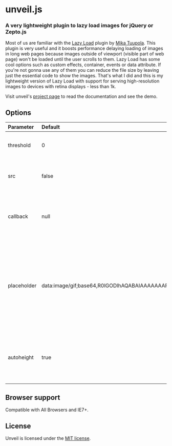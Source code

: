# unveil.js
### A very lightweight plugin to lazy load images for jQuery or Zepto.js


Most of us are familiar with the [Lazy Load](http://www.appelsiini.net/projects/lazyload) plugin by [Mika Tuupola](http://www.appelsiini.net/).
This plugin is very useful and it boosts performance delaying loading of images in long web pages because images outside of viewport (visible part of web page) won't be loaded until the user scrolls to them.
Lazy Load has some cool options such as custom effects, container, events or data attribute. If you're not gonna use any of them you can reduce the file size by leaving just the essential code to show the images.
That's what I did and this is my lightweight version of Lazy Load with support for serving high-resolution images to devices with retina displays - less than 1k.

Visit unveil's [project page](http://luis-almeida.github.com/unveil/) to read the documentation and see the demo.


## Options

| Parameter   | Default  | Description |
|:-------------|:----------|:-------------|
| threshold   | 0  | load image threshold amount of px earlier |
| src         | false  | use src as unveil data-src, SEO safe solution |
| callback    | null  | callback function that will fire after an image has been "unveiled" | 
| placeholder | data:image/gif;base64,R0lGODlhAQABAIAAAAAAAP///yH5BAEAAAAALAAAAAABAAEAAAIBRAA7 | the placeholder img src used when option `src: true`, the default is a transparent 1x1px GIF image, if you use a placeholder image it is recommend   |
| autoheight  | true  | will set placeholder img to related image width when option `src: true` |


## Browser support
Compatible with All Browsers and IE7+.


## License
Unveil is licensed under the [MIT license](http://opensource.org/licenses/MIT).
